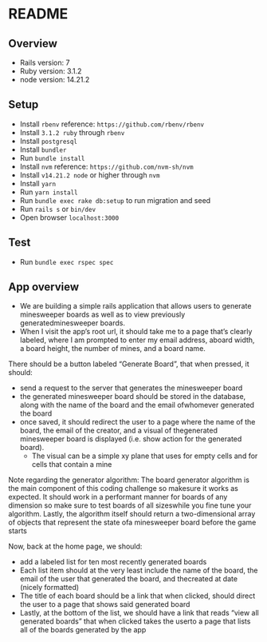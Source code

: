 # README

## Overview

- Rails version: 7
- Ruby version: 3.1.2
- node version: 14.21.2


## Setup

- Install `rbenv` reference: `https://github.com/rbenv/rbenv`
- Install `3.1.2 ruby` through `rbenv`
- Install `postgresql`
- Install `bundler`
- Run `bundle install`
- Install `nvm` reference: `https://github.com/nvm-sh/nvm`
- Install `v14.21.2 node` or higher through `nvm`
- Install `yarn`
- Run `yarn install`
- Run `bundle exec rake db:setup` to run migration and seed
- Run `rails s` or `bin/dev`
- Open browser `localhost:3000`


## Test

- Run `bundle exec rspec spec`

## App overview

- We are building a simple rails application that allows users to generate minesweeper boards as well as to view previously generatedminesweeper boards.
- When I visit the app’s root url, it should take me to a page that’s clearly labeled, where I am prompted to enter my email address, aboard width, a board height, the number of mines, and a board name.

There should be a button labeled “Generate Board”, that when pressed, it should:

- send a request to the server that generates the minesweeper board
- the generated minesweeper board should be stored in the database, along with the name of the board and the email ofwhomever generated the board
- once saved, it should redirect the user to a page where the name of the board, the email of the creator, and a visual of thegenerated minesweeper board is displayed (i.e. show action for the generated board).
  - The visual can be a simple xy plane that uses   for empty cells and   for cells that contain a mine


Note regarding the generator algorithm: The board generator algorithm is the main component of this coding challenge so makesure it works as expected. It should work in a performant manner for boards of any dimension so make sure to test boards of all sizeswhile you fine tune your algorithm. Lastly, the algorithm itself should return a two-dimensional array of objects that represent the state ofa minesweeper board before the game starts

Now, back at the home page, we should:

- add a labeled list for ten most recently generated boards
- Each list item should at the very least include the name of the board, the email of the user that generated the board, and thecreated at date (nicely formatted)
- The title of each board should be a link that when clicked, should direct the user to a page that shows said generated board
- Lastly, at the bottom of the list, we should have a link that reads “view all generated boards” that when clicked takes the userto a page that lists all of the boards generated by the app